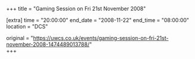 +++
title = "Gaming Session on Fri 21st November 2008"

[extra]
time = "20:00:00"
end_date = "2008-11-22"
end_time = "08:00:00"
location = "DCS"

original = "https://uwcs.co.uk/events/gaming-session-on-fri-21st-november-2008-1474489013788/"    
+++



